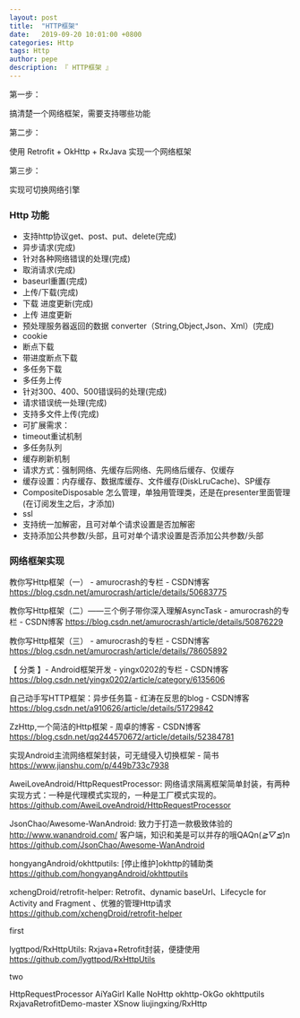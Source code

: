 ```yaml
---
layout: post
title:  "HTTP框架"
date:   2019-09-20 10:01:00 +0800
categories: Http
tags: Http
author: pepe
description: 『 HTTP框架 』
---
```


第一步：

搞清楚一个网络框架，需要支持哪些功能

第二步：

使用 Retrofit + OkHttp + RxJava  实现一个网络框架

第三步：

实现可切换网络引擎

### **Http 功能**

* 支持http协议get、post、put、delete(完成)
* 异步请求(完成)
* 针对各种网络错误的处理(完成)
* 取消请求(完成)
* baseurl重置(完成)
* 上传/下载(完成) 
* 下载 进度更新(完成) 
* 上传 进度更新
* 预处理服务器返回的数据 converter（String,Object,Json、Xml）(完成)
* cookie
* 断点下载
* 带进度断点下载
* 多任务下载
* 多任务上传
* 针对300、400、500错误码的处理(完成)
* 请求错误统一处理(完成)
* 支持多文件上传(完成)
* 可扩展需求：
* timeout重试机制
* 多任务队列
* 缓存刷新机制
* 请求方式：强制网络、先缓存后网络、先网络后缓存、仅缓存
* 缓存设置：内存缓存、数据库缓存、文件缓存(DiskLruCache)、SP缓存
* CompositeDisposable 怎么管理，单独用管理类，还是在presenter里面管理(在订阅发生之后，才添加)
* ssl
* 支持统一加解密，且可对单个请求设置是否加解密
* 支持添加公共参数/头部，且可对单个请求设置是否添加公共参数/头部

### **网络框架实现**







































教你写Http框架（一） - amurocrash的专栏 - CSDN博客
https://blog.csdn.net/amurocrash/article/details/50683775

教你写Http框架（二）——三个例子带你深入理解AsyncTask - amurocrash的专栏 - CSDN博客
https://blog.csdn.net/amurocrash/article/details/50876229

教你写Http框架（三） - amurocrash的专栏 - CSDN博客
https://blog.csdn.net/amurocrash/article/details/78605892

【 分类 】- Android框架开发 - yingx0202的专栏 - CSDN博客
https://blog.csdn.net/yingx0202/article/category/6135606

自己动手写HTTP框架：异步任务篇 - 红涛在反思的blog - CSDN博客
https://blog.csdn.net/a910626/article/details/51729842

ZzHttp,一个简洁的Http框架 - 周卓的博客 - CSDN博客
https://blog.csdn.net/qq244570672/article/details/52384781

实现Android主流网络框架封装，可无缝侵入切换框架 - 简书
https://www.jianshu.com/p/449b733c7938


AweiLoveAndroid/HttpRequestProcessor: 网络请求隔离框架简单封装，有两种实现方式：一种是代理模式实现的，一种是工厂模式实现的。
https://github.com/AweiLoveAndroid/HttpRequestProcessor

JsonChao/Awesome-WanAndroid: 致力于打造一款极致体验的 http://www.wanandroid.com/ 客户端，知识和美是可以并存的哦QAQn(*≧▽≦*)n
https://github.com/JsonChao/Awesome-WanAndroid

hongyangAndroid/okhttputils: [停止维护]okhttp的辅助类
https://github.com/hongyangAndroid/okhttputils

xchengDroid/retrofit-helper: Retrofit、dynamic baseUrl、Lifecycle for Activity and Fragment 、优雅的管理Http请求
https://github.com/xchengDroid/retrofit-helper



first

lygttpod/RxHttpUtils: Rxjava+Retrofit封装，便捷使用
https://github.com/lygttpod/RxHttpUtils

two




HttpRequestProcessor
AiYaGirl
Kalle
NoHttp
okhttp-OkGo
okhttputils
RxjavaRetrofitDemo-master
XSnow
liujingxing/RxHttp





